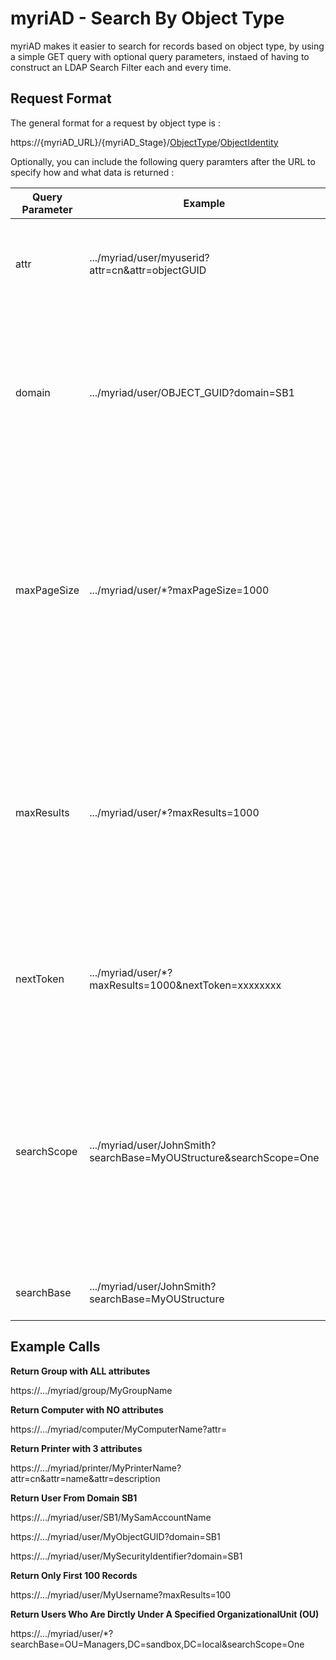 # myriAD - Search By Object Type

myriAD makes it easier to search for records based on object type, by using a simple GET query with optional query parameters, instaed of having to construct an LDAP Search Filter each and every time.

## Request Format

The general format for a request by object type is : 

https://{myriAD_URL}/{myriAD_Stage}/[ObjectType](request.md#object-types)/[ObjectIdentity](request.md#identities)

Optionally, you can include the following query paramters after the URL to specify how and what data is returned : 

| Query Parameter | Example | Description
| --------------- | ------- | -----------
| attr | .../myriad/user/myuserid?attr=cn&attr=objectGUID | Indicates which attributes to return for each record, one attribute per query parameter, repeated.
| domain | .../myriad/user/OBJECT_GUID?domain=SB1 | Specifies the domain mapping or domain config to use to perform the search.  Primarily used for search by ObjectGUID or SecurityIdentifier, since domain can be included in the path for all other object types.
| maxPageSize | .../myriad/user/*?maxPageSize=1000 | This value is used internally by MyriAD to set the "per call" amount of records to return.   MyriAD will do internal pagination of results until it reaches "maxRecords" number of records.  This value is more for performance tuning and should rarely be used.
| maxResults | .../myriad/user/*?maxResults=1000 | This value indicates the maximum number of records to return with this search.  If more records exist, the "nextToken" value will be returned with the resultset for use in future calls.   (See [Paged Searching](request.md#paged-searching) For More Details on Pagination)
| nextToken | .../myriad/user/*?maxResults=1000&nextToken=xxxxxxxx | The nextToken value is used in pagination to return the next set of records.  (See [Paged Searching](request.md#paged-searching) For More Details on Pagination)
| searchScope | .../myriad/user/JohnSmith?searchBase=MyOUStructure&searchScope=One | Used in conjunction with "searchBase", this tells MyriAD "how deep" to search for the records.  (**All** = SearchBase and all subordiante records under it, **One** = SearchBase and only direct suboridnae records, **Base** = SearchBase object only.)  Default = All.
| searchBase | .../myriad/user/JohnSmith?searchBase=MyOUStructure | Indicates where in the directory structure to being the search.  

## Example Calls

**Return Group with ALL attributes**

https://.../myriad/group/MyGroupName

**Return Computer with NO attributes**

https://.../myriad/computer/MyComputerName?attr=

**Return Printer with 3 attributes**

https://.../myriad/printer/MyPrinterName?attr=cn&attr=name&attr=description

**Return User From Domain SB1**

https://.../myriad/user/SB1/MySamAccountName

https://.../myriad/user/MyObjectGUID?domain=SB1

https://.../myriad/user/MySecurityIdentifier?domain=SB1

**Return Only First 100 Records**

https://.../myriad/user/MyUsername?maxResults=100

**Return Users Who Are Dirctly Under A Specified OrganizationalUnit (OU)**

https://.../myriad/user/*?searchBase=OU=Managers,DC=sandbox,DC=local&searchScope=One


